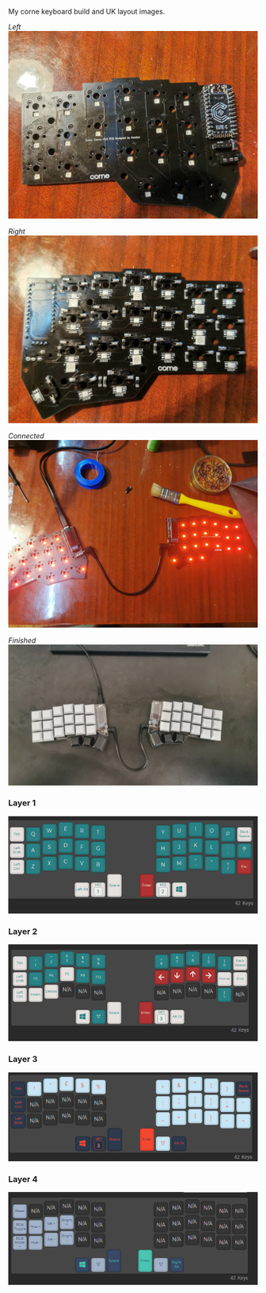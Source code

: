 My corne keyboard build and UK layout images.

*Left*
![some image](images/img1.jpg)


*Right*
![some image](images/img2.jpg)


*Connected*
![some image](images/img3.jpg)


*Finished*
![some image](images/img4.jpg)

### Layer 1
![s](images/Layer1.PNG)

### Layer 2
![s](images/Layer2.PNG)

### Layer 3
![s](images/Layer3.PNG)

### Layer 4
![s](images/Layer4.PNG)
